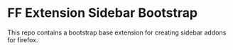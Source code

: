 # FF Extension Sidebar Bootstrap
This repo contains a bootstrap base extension for creating sidebar addons for firefox.